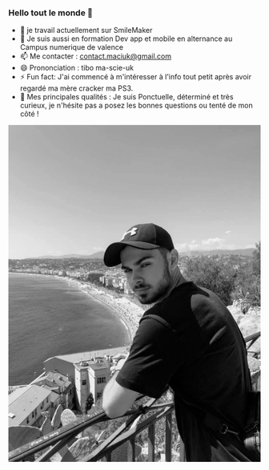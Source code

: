 
### Hello tout le monde 👋
- 🔭 je travail actuellement sur SmileMaker
- 🌱 Je suis aussi en formation Dev app et mobile en alternance au Campus numerique de valence
- 📫 Me contacter : contact.maciuk@gmail.com
- 😄 Prononciation : tibo ma-scie-uk
- ⚡ Fun fact: J'ai commencé à m'intéresser à l'info tout petit après avoir regardé ma mère cracker ma PS3.
- 💪 Mes principales qualités : Je suis Ponctuelle, déterminé et très curieux, je n'hésite pas a posez les bonnes questions ou tenté de mon côté ! 

![alt text](Snapchat-606732493(1).jpg)









<!--
**ThibaudMaciuk/ThibaudMaciuk** is a ✨ _special_ ✨ repository because its `README.md` (this file) appears on your GitHub profile.
Here are some ideas to get you started:
- 🔭 I’m currently working on ...
- 🌱 I’m currently learning ...
- 👯 I’m looking to collaborate on ...
- 🤔 I’m looking for help with ...
- 💬 Ask me about ...
- 📫 How to reach me: ...
- 😄 Pronouns: ...
- ⚡ Fun fact: ...
-->
